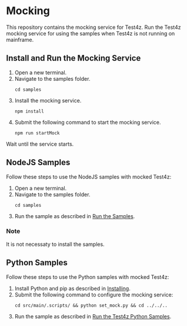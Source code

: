 # Mocking
This repository contains the mocking service for Test4z. Run the Test4z mocking service for using the samples when Test4z is not running on mainframe.

## Install and Run the Mocking Service
1. Open a new terminal.
2. Navigate to the samples folder.
   ```
   cd samples
   ```
3. Install the mocking service.
   ```
   npm install
   ```
4. Submit the following command to start the mocking service.
   ```
   npm run startMock
   ```
Wait until the service starts.

## NodeJS Samples
Follow these steps to use the NodeJS samples with mocked Test4z:
1. Open a new terminal.
2. Navigate to the samples folder.
   ```
   cd samples
   ```
3. Run the sample as described in [Run the Samples](/samples/nodejs#run-the-samples).
### Note
It is not necessaty to install the samples.

## Python Samples
Follow these steps to use the Python samples with mocked Test4z:
1. Install Python and pip as described in [Installing](/samples/python/README.md#installing).
2. Submit the following command to configure the mocking service:
    ```
   cd src/main/.scripts/ && python set_mock.py && cd ../../..
   ```
3. Run the sample as described in [Run the Test4z Python Samples](/samples/python/README.md#run-test4z-python-samples).
